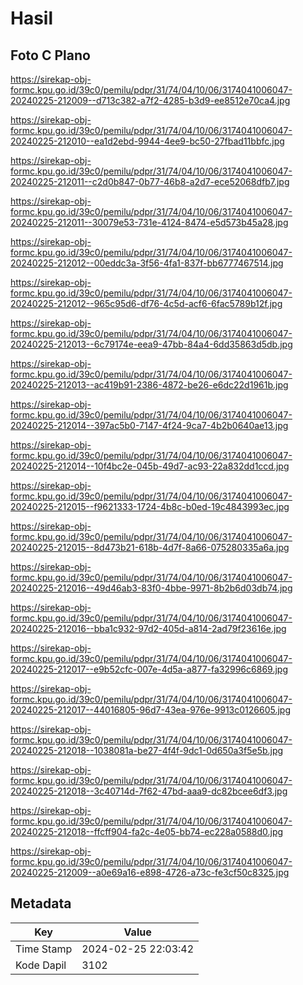 # Hasil

## Foto C Plano

https://sirekap-obj-formc.kpu.go.id/39c0/pemilu/pdpr/31/74/04/10/06/3174041006047-20240225-212009--d713c382-a7f2-4285-b3d9-ee8512e70ca4.jpg

https://sirekap-obj-formc.kpu.go.id/39c0/pemilu/pdpr/31/74/04/10/06/3174041006047-20240225-212010--ea1d2ebd-9944-4ee9-bc50-27fbad11bbfc.jpg

https://sirekap-obj-formc.kpu.go.id/39c0/pemilu/pdpr/31/74/04/10/06/3174041006047-20240225-212011--c2d0b847-0b77-46b8-a2d7-ece52068dfb7.jpg

https://sirekap-obj-formc.kpu.go.id/39c0/pemilu/pdpr/31/74/04/10/06/3174041006047-20240225-212011--30079e53-731e-4124-8474-e5d573b45a28.jpg

https://sirekap-obj-formc.kpu.go.id/39c0/pemilu/pdpr/31/74/04/10/06/3174041006047-20240225-212012--00eddc3a-3f56-4fa1-837f-bb6777467514.jpg

https://sirekap-obj-formc.kpu.go.id/39c0/pemilu/pdpr/31/74/04/10/06/3174041006047-20240225-212012--965c95d6-df76-4c5d-acf6-6fac5789b12f.jpg

https://sirekap-obj-formc.kpu.go.id/39c0/pemilu/pdpr/31/74/04/10/06/3174041006047-20240225-212013--6c79174e-eea9-47bb-84a4-6dd35863d5db.jpg

https://sirekap-obj-formc.kpu.go.id/39c0/pemilu/pdpr/31/74/04/10/06/3174041006047-20240225-212013--ac419b91-2386-4872-be26-e6dc22d1961b.jpg

https://sirekap-obj-formc.kpu.go.id/39c0/pemilu/pdpr/31/74/04/10/06/3174041006047-20240225-212014--397ac5b0-7147-4f24-9ca7-4b2b0640ae13.jpg

https://sirekap-obj-formc.kpu.go.id/39c0/pemilu/pdpr/31/74/04/10/06/3174041006047-20240225-212014--10f4bc2e-045b-49d7-ac93-22a832dd1ccd.jpg

https://sirekap-obj-formc.kpu.go.id/39c0/pemilu/pdpr/31/74/04/10/06/3174041006047-20240225-212015--f9621333-1724-4b8c-b0ed-19c4843993ec.jpg

https://sirekap-obj-formc.kpu.go.id/39c0/pemilu/pdpr/31/74/04/10/06/3174041006047-20240225-212015--8d473b21-618b-4d7f-8a66-075280335a6a.jpg

https://sirekap-obj-formc.kpu.go.id/39c0/pemilu/pdpr/31/74/04/10/06/3174041006047-20240225-212016--49d46ab3-83f0-4bbe-9971-8b2b6d03db74.jpg

https://sirekap-obj-formc.kpu.go.id/39c0/pemilu/pdpr/31/74/04/10/06/3174041006047-20240225-212016--bba1c932-97d2-405d-a814-2ad79f23616e.jpg

https://sirekap-obj-formc.kpu.go.id/39c0/pemilu/pdpr/31/74/04/10/06/3174041006047-20240225-212017--e9b52cfc-007e-4d5a-a877-fa32996c6869.jpg

https://sirekap-obj-formc.kpu.go.id/39c0/pemilu/pdpr/31/74/04/10/06/3174041006047-20240225-212017--44016805-96d7-43ea-976e-9913c0126605.jpg

https://sirekap-obj-formc.kpu.go.id/39c0/pemilu/pdpr/31/74/04/10/06/3174041006047-20240225-212018--1038081a-be27-4f4f-9dc1-0d650a3f5e5b.jpg

https://sirekap-obj-formc.kpu.go.id/39c0/pemilu/pdpr/31/74/04/10/06/3174041006047-20240225-212018--3c40714d-7f62-47bd-aaa9-dc82bcee6df3.jpg

https://sirekap-obj-formc.kpu.go.id/39c0/pemilu/pdpr/31/74/04/10/06/3174041006047-20240225-212018--ffcff904-fa2c-4e05-bb74-ec228a0588d0.jpg

https://sirekap-obj-formc.kpu.go.id/39c0/pemilu/pdpr/31/74/04/10/06/3174041006047-20240225-212009--a0e69a16-e898-4726-a73c-fe3cf50c8325.jpg


## Metadata

| Key        | Value               |
| ---------- | ------------------- |
| Time Stamp | 2024-02-25 22:03:42 |
| Kode Dapil | 3102                |



